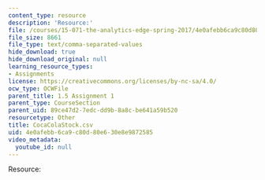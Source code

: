 ```yaml
---
content_type: resource
description: 'Resource:'
file: /courses/15-071-the-analytics-edge-spring-2017/4e0afebb6ca9c80d80e630e8e9872585_CocaColaStock.csv
file_size: 8661
file_type: text/comma-separated-values
hide_download: true
hide_download_original: null
learning_resource_types:
- Assignments
license: https://creativecommons.org/licenses/by-nc-sa/4.0/
ocw_type: OCWFile
parent_title: 1.5 Assignment 1
parent_type: CourseSection
parent_uid: 89ce47d2-7edc-dd9b-8a8c-be641a59b520
resourcetype: Other
title: CocaColaStock.csv
uid: 4e0afebb-6ca9-c80d-80e6-30e8e9872585
video_metadata:
  youtube_id: null
---
```

Resource: